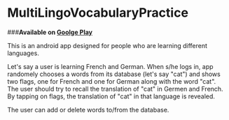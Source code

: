 # MultiLingoVocabularyPractice

###**Available on [Goolge Play](https://play.google.com/store/apps/details?id=com.vvaezian.multilingovocabularypractice)**

This is an android app designed for people who are learning different languages. 

Let's say a user is learning French and German. When s/he logs in, app randomely chooses a words from its database (let's say "cat") and shows two flags, one for French and one for German along with the word "cat". The user should try to recall the translation of "cat" in Germen and French. By tapping on flags, the translation of "cat" in that language is revealed. 

The user can add or delete words to/from the database.
